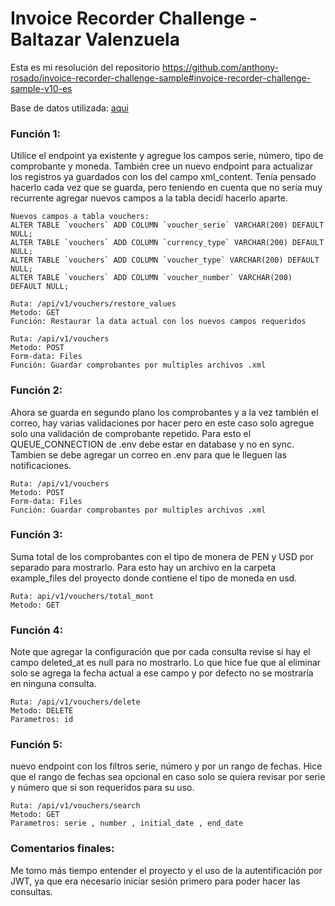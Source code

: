 # Invoice Recorder Challenge - Baltazar Valenzuela

Esta es mi resolución del repositorio 
https://github.com/anthony-rosado/invoice-recorder-challenge-sample#invoice-recorder-challenge-sample-v10-es

Base de datos utilizada: [aqui]([https://github.com/fernando5324/lbaltazarDev-InvoiceRecorderChalleng/blob/ac2cd3c4dc6b7ecc092bfc071e1633a7f43cef8d/Base%20de%20datos.sql](https://raw.githubusercontent.com/fernando5324/lbaltazarDev-InvoiceRecorderChalleng/main/BD.sql))

### Función 1:
Utilice el endpoint ya existente y agregue los campos serie, número, tipo de comprobante y moneda. También cree un nuevo endpoint para actualizar los registros ya guardados con los del campo xml_content.
Tenía pensado hacerlo cada vez que se guarda, pero teniendo en cuenta que no sería muy recurrente agregar nuevos campos a la tabla decidí hacerlo aparte.

    Nuevos campos a tabla vouchers:
    ALTER TABLE `vouchers` ADD COLUMN `voucher_serie` VARCHAR(200) DEFAULT NULL;
    ALTER TABLE `vouchers` ADD COLUMN `currency_type` VARCHAR(200) DEFAULT NULL;
    ALTER TABLE `vouchers` ADD COLUMN `voucher_type` VARCHAR(200) DEFAULT NULL;
    ALTER TABLE `vouchers` ADD COLUMN `voucher_number` VARCHAR(200) DEFAULT NULL;

    Ruta: /api/v1/vouchers/restore_values
	Metodo: GET
	Función: Restaurar la data actual con los nuevos campos requeridos
 
	Ruta: /api/v1/vouchers
	Metodo: POST
    Form-data: Files
	Función: Guardar comprobantes por multiples archivos .xml


### Función 2:
Ahora se guarda en segundo plano los comprobantes y a la vez también el correo, hay varias validaciones por hacer pero en este caso solo agregue solo una validación de comprobante repetido.
Para esto el QUEUE_CONNECTION de .env debe estar en database y no en sync. Tambien se debe agregar un correo en .env para que le lleguen las notificaciones.

    Ruta: /api/v1/vouchers
	Metodo: POST
    Form-data: Files
	Función: Guardar comprobantes por multiples archivos .xml

### Función 3:
Suma total de los comprobantes con el tipo de monera de PEN y USD por separado para mostrarlo. Para esto hay un archivo en la carpeta example_files del proyecto donde contiene el tipo de moneda en usd.

	Ruta: api/v1/vouchers/total_mont
	Metodo: GET

### Función 4:
Note que agregar la configuración que por cada consulta revise si hay el campo deleted_at es null para no mostrarlo. Lo que hice fue que al eliminar solo se agrega la fecha actual a ese campo y por defecto no se mostraría en ninguna consulta.

	Ruta: /api/v1/vouchers/delete
	Metodo: DELETE
	Parametros: id

### Función 5:
nuevo endpoint con los filtros serie, número y por un rango de fechas. Hice que el rango de fechas sea opcional en caso solo se quiera revisar por serie y número que si son requeridos para su uso.

	Ruta: /api/v1/vouchers/search
	Metodo: GET
	Parametros: serie , number , initial_date , end_date

### Comentarios finales:
Me tomo más tiempo entender el proyecto y el uso de la autentificación por JWT, ya que era necesario iniciar sesión primero para poder hacer las consultas.



